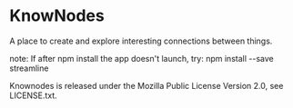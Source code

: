 KnowNodes
=========

A place to create and explore interesting connections between things.

note:
If after npm install the app doesn't launch, try:
npm install --save streamline

Knownodes is released under the Mozilla Public License Version 2.0, see LICENSE.txt.
